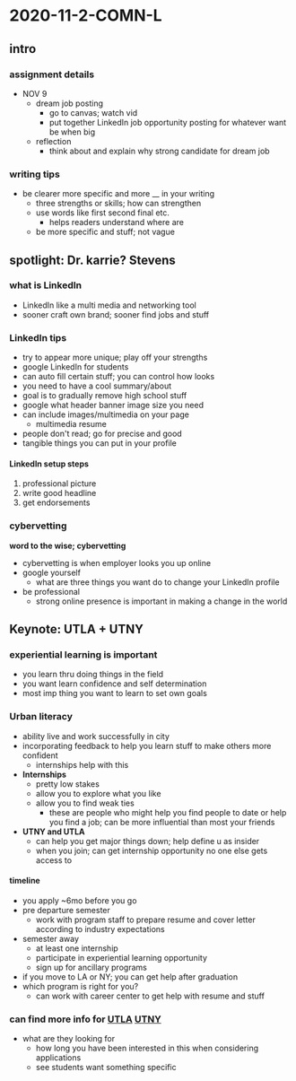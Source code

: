 # 2020-11-2-COMN-L
## intro
### assignment details
- NOV 9
  - dream job posting
    - go to canvas; watch vid
    - put together LinkedIn job opportunity posting for whatever want be when big
  - reflection
    - think about and explain why strong candidate for dream job
### writing tips
- be clearer more specific and more __ in your writing
  - three strengths or skills; how can strengthen
  - use words like first second final etc.
    - helps readers understand where are
  - be more specific and stuff; not vague

## spotlight: Dr. karrie? Stevens
### what is LinkedIn
- LinkedIn like a multi media and networking tool
- sooner craft own brand; sooner find jobs and stuff

### LinkedIn tips
- try to appear more unique; play off your strengths
- google LinkedIn for students
- can auto fill certain stuff; you can control how looks
- you need to have a cool summary/about
- goal is to gradually remove high school stuff
- google what header banner image size you need
- can include images/multimedia on your page
  - multimedia resume
- people don't read; go for precise and good
- tangible things you can put in your profile

#### LinkedIn setup steps
1. professional picture
1. write good headline
1. get endorsements

### cybervetting
**word to the wise; cybervetting**
  - cybervetting is when employer looks you up online
- google yourself
  - what are three things you want do to change your LinkedIn profile
- be professional
  - strong online presence is important in making a change in the world

## Keynote: UTLA + UTNY
### experiential learning is important
- you learn thru doing things in the field
- you want learn confidence and self determination
- most imp thing you want to learn to set own goals

### Urban literacy
- ability live and work successfully in city
- incorporating feedback to help you learn stuff to make others more confident
  - internships help with this
- **Internships**
  - pretty low stakes
  - allow you to explore what you like
  - allow you to find weak ties
    - these are people who might help you find people to date or help you find a job; can be more influential than most your friends
- **UTNY and UTLA**
  - can help you get major things down; help define u as insider
  - when you join; can get internship opportunity no one else gets access to

#### timeline
- you apply ~6mo before you go
- pre departure semester
  - work with program staff to prepare resume and cover letter according to industry expectations
- semester away
  - at least one internship
  - participate in experiential learning opportunity
  - sign up for ancillary programs
- if you move to LA or NY; you can get help after graduation
- which program is right for you?
  - can work with career center to get help with resume and stuff

### can find more info for [UTLA](utla.utexas.edu) [UTNY](utny.utexas.edu)
- what are they looking for
  - how long you have been interested in this when considering applications
  - see students want something specific
